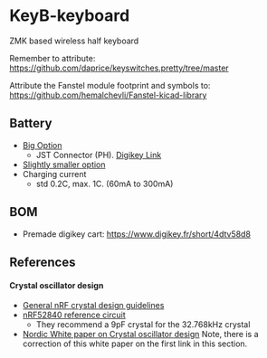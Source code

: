 # KeyB-keyboard
ZMK based wireless half keyboard


Remember to attribute: https://github.com/daprice/keyswitches.pretty/tree/master

Attribute the Fanstel module footprint and symbols to: https://github.com/hemalchevli/Fanstel-kicad-library


## Battery
- [Big Option](https://www.amazon.fr/EEMB-Batterie-polym%C3%A8re-Rechargeable-connecteur/dp/B09DPPP8ZV/)
  - JST Connector (PH). [Digikey Link](https://www.amazon.fr/EEMB-Batterie-polym%C3%A8re-Rechargeable-connecteur/dp/B09DPPP8ZV/?th=1)
- [Slightly smaller option](https://www.amazon.fr/EEMB-Batterie-Rechargeable-Navigation-Enregistreur/dp/B08FD3V6TF)
- Charging current
  - std 0.2C, max. 1C. (60mA to 300mA)


## BOM

- Premade digikey cart: https://www.digikey.fr/short/4dtv58d8


## References

#### Crystal oscillator design
- [General nRF crystal design guidelines](https://devzone.nordicsemi.com/guides/hardware-design-test-and-measuring/b/nrf5x/posts/general-pcb-design-guidelines-for-nrf52)
- [nRF52840 reference circuit](https://infocenter.nordicsemi.com/index.jsp?topic=%2Fps_nrf52840%2Fref_circuitry.html)
  - They recommend a 9pF crystal for the 32.768kHz crystal
- [Nordic White paper on Crystal oscillator design](https://infocenter.nordicsemi.com/pdf/nwp_015.pdf?cp=12_12) Note, there is a correction of this white paper on the first link in this section.
